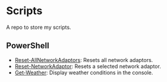 # Scripts
A repo to store my scripts.

## PowerShell
- [Reset-AllNetworkAdaptors](https://github.com/obs0lete/Scripts/blob/master/Reset-AllNetworkAdaptors.ps1): Resets all network adaptors.
- [Reset-NetworkAdaptor](https://github.com/obs0lete/Scripts/blob/master/Reset-NetworkAdaptor.ps1): Resets a selected network adaptor.
- [Get-Weather](https://github.com/obs0lete/Scripts/blob/master/Reset-AllNetworkAdaptors.ps1): Display weather conditions in the console.